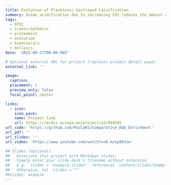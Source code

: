 ```yaml
---
title: Evolution of Planktonic Gastropod Calcification
summary: Ocean acidification due to increasing CO2 reduces the amount of carbonate ions in seawater, putting a wide range of marine calcifiers at risk. Sea butterflies are among the most vulnerable calcifiers since they inhabit the open ocean and make thin shells of calcium carbonate. Genetic tools for these planktonic snails are scarce, making it difficult to predict their future in acidified waters. The Marie Skłodowska-Curie project **EPIC** aimed at studying the molecular processes by which shell formation evolved in sea butterflies over macroevolutionary scales, and to inform on their potential to adapt under long-term ocean acidification.
tags:
  - EPIC
  - transcriptomics
  - proteomics
  - evolution
  - biominerals
  - molluscs
date: '2022-09-27T00:00:00Z'

# Optional external URL for project (replaces project detail page).
external_link: ''

image:
  caption: 
  placement: 1
  preview_only: false
  focal_point: center

links:
  - icon: 
    icon_pack: 
    name: Project link
    url: https://cordis.europa.eu/project/id/844345
url_code: 'https://github.com/PaulaRS/Comparative_DGE_Enrichment'
url_pdf: ''
url_slides: ''
url_video: 'https://www.youtube.com/watch?v=B_mzspO0Jzw'

## Slides (optional).
##   Associate this project with Markdown slides.
##   Simply enter your slide deck's filename without extension.
##   E.g. `slides = "example-slides"` references `content/slides/example-slides.md`.
##   Otherwise, set `slides = ""`.
##slides: example
---
```


